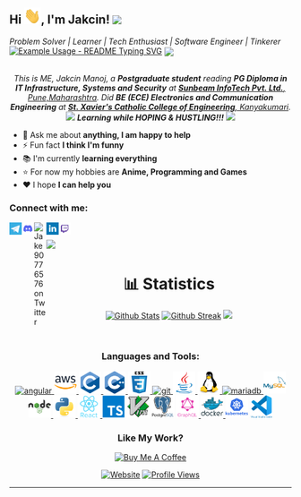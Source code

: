 <h2>Hi <img src="https://raw.githubusercontent.com/ABSphreak/ABSphreak/master/gifs/Hi.gif" width="30px">, I'm Jakcin! <img src="https://github.githubassets.com/images/mona-whisper.gif" height="24" /></h2>
<p><em>Problem Solver | Learner | Tech Enthusiast | Software Engineer | Tinkerer</em>
<br>
<a href="https://github.com/DenverCoder1/readme-typing-svg">
    <img src="https://readme-typing-svg.demolab.com/?lines=Problem+Solver+?;Learner+?;Tech+Enthusiast+?;Software+Engineer+?;Tinkerer+?&font=Fira%20Code&center=true&width=380&height=50&duration=4000&pause=1000" alt="Example Usage - README Typing SVG" /></a>
<img align="center" src="https://media.giphy.com/media/836HiJc7pgzy8iNXCn/giphy.gif" width="230" align="center" />
<br>
<br>
<p align="center">
  <em>
    This is ME, Jakcin Manoj, a <b>Postgraduate student</b> reading <b> PG Diploma in IT Infrastructure, Systems and Security</b> at <a href="https://www.sunbeaminfo.com/branch/hinjawadi"> <b>Sunbeam InfoTech Pvt. Ltd.</b>, Pune,Maharashtra</a>. Did <b>BE (ECE) Electronics and Communication Engineering</b> at <a href="https://www.sxcce.edu.in/"> <b>St. Xavier's Catholic  College of Engineering</b>, Kanyakumari</a>. <br></em>
      <img src="https://media.giphy.com/media/VgCDAzcKvsR6OM0uWg/giphy.gif" width="50" /> <b><i>Learning while HOPING & HUSTLING!!!</i></b> <img src="https://media.giphy.com/media/7j2hfyeVcDtf2/giphy.gif" width="50" />
</p>

- 💬 Ask me about **anything, I am happy to help**
- ⚡ Fun fact **I think I'm funny**
- 📚 I'm currently **learning everything**
- ⭐️ For now my hobbies are **Anime, Programming and Games**
- ❤️ I hope **I can help you**

### Connect with me:

[<img align="left" width="22" alt="Jade2301 on Telegram" src="https://raw.githubusercontent.com/edent/SuperTinyIcons/master/images/svg/telegram.svg">](https://t.me/Jade2301)
[<img align="left" width="22" alt="jake097700#0 on Discord" src="https://raw.githubusercontent.com/edent/SuperTinyIcons/master/images/svg/discord.svg">](https://discord.gg/mEjynurZ)
[<img align="left" width="22" alt="Jake90776576 on Twitter" src="https://img.freepik.com/free-vector/new-twitter-x-logo-with-drop-shadow_1017-45419.jpg?w=740&t=st=1709029206~exp=1709029806~hmac=4fa23e79fdbc5831eb587673b6a57f92ad0d310147479c7402de2cb5730625f9">](https://twitter.com/Jake90776576)
[<img align="left" width="22" alt="jakcinmanoj on LinkedIn" src="https://raw.githubusercontent.com/edent/SuperTinyIcons/master/images/svg/linkedin.svg">](https://www.linkedin.com/in/jakcinmanoj/)
[<img align="left" width="22" alt="jake_jake_23 on Twitch" src="https://raw.githubusercontent.com/edent/SuperTinyIcons/master/images/svg/twitch.svg">](https://www.twitch.tv/jake_jake_23)
<br>


![](https://shields-io-visitor-counter.herokuapp.com/badge?page=raklaptudirm.raklaptudirm&&label=Profile%20Visitors&style=for-the-badge&color=0088cc)

<h1 align="center"> 📊 Statistics </h1>

<p align="center">
    <p align="center">
    <a href="https://github.com/JakcinManoj"><img height="165" alt="Github Stats" src="https://github-readme-stats.vercel.app/api?username=JakcinManoj&theme=dracula&show_icons=true&hide_border=true"></a>
    <a href="https://github.com/JakcinManoj"><img height="165" alt="Github Streak" src="https://github-readme-streak-stats.herokuapp.com?user=JakcinManoj&theme=dracula&hide_border=true"></a>
    <a href="https://github.com/JakcinManoj/github-readme-stats">
    <img src="https://github-readme-stats.vercel.app/api/top-langs/?username=JakcinManoj&theme=dracula&hide_border=true"  height="165">
</p>
  </a>
  <br>



<h3 align="center">Languages and Tools:</h3>
<p align="center"> <a href="https://vuejs.org/" target="_blank"> <img src="https://upload.wikimedia.org/wikipedia/commons/thumb/9/95/Vue.js_Logo_2.svg/2367px-Vue.js_Logo_2.svg.png" alt="angular" width="40" height="40"/> </a> <a href="https://aws.amazon.com" target="_blank"> <img src="https://raw.githubusercontent.com/devicons/devicon/master/icons/amazonwebservices/amazonwebservices-original-wordmark.svg" alt="aws" width="40" height="40"/> </a> <a href="https://www.cprogramming.com/" target="_blank"> <img src="https://raw.githubusercontent.com/devicons/devicon/master/icons/c/c-original.svg" alt="c" width="40" height="40"/> </a> <a href="https://www.w3schools.com/cpp/" target="_blank"> <img src="https://raw.githubusercontent.com/devicons/devicon/master/icons/cplusplus/cplusplus-original.svg" alt="cplusplus" width="40" height="40"/> </a> <a href="https://www.w3schools.com/css/" target="_blank"> <img src="https://raw.githubusercontent.com/devicons/devicon/master/icons/css3/css3-original-wordmark.svg" alt="css3" width="40" height="40"/> </a> <a href="https://git-scm.com/" target="_blank"> <img src="https://www.vectorlogo.zone/logos/git-scm/git-scm-icon.svg" alt="git" width="40" height="40"/> </a> <a href="https://www.java.com" target="_blank"> <img src="https://raw.githubusercontent.com/devicons/devicon/master/icons/java/java-original.svg" alt="java" width="40" height="40"/> </a> <a href="https://www.linux.org/" target="_blank"> <img src="https://raw.githubusercontent.com/devicons/devicon/master/icons/linux/linux-original.svg" alt="linux" width="40" height="40"/> </a> <a href="https://mariadb.org/" target="_blank"> <img src="https://www.vectorlogo.zone/logos/mariadb/mariadb-icon.svg" alt="mariadb" width="40" height="40"/> </a> <a href="https://www.mysql.com/" target="_blank"> <img src="https://raw.githubusercontent.com/devicons/devicon/master/icons/mysql/mysql-original-wordmark.svg" alt="mysql" width="40" height="40"/> </a> <a href="https://nodejs.org" target="_blank"> <img src="https://raw.githubusercontent.com/devicons/devicon/master/icons/nodejs/nodejs-original-wordmark.svg" alt="nodejs" width="40" height="40"/> </a>  <a href="https://www.python.org" target="_blank"> <img src="https://raw.githubusercontent.com/devicons/devicon/master/icons/python/python-original.svg" alt="python" width="40" height="40"/> </a> <a href="https://reactjs.org/" target="_blank"> <img src="https://raw.githubusercontent.com/devicons/devicon/master/icons/react/react-original-wordmark.svg" alt="react" width="40" height="40"/> </a> <a href="https://www.typescriptlang.org/" target="_blank"> <img src="https://raw.githubusercontent.com/devicons/devicon/master/icons/typescript/typescript-original.svg" alt="typescript" width="40" height="40"></a> <a href="https://www.vim.org" target="_blank"> <img src="https://raw.githubusercontent.com/devicons/devicon/master/icons/vim/vim-original.svg" alt="vim" width="40" height="40"></a> <a href="https://www.postgresql.org/" target="_blank"> <img src="https://raw.githubusercontent.com/devicons/devicon/master/icons/postgresql/postgresql-original-wordmark.svg" alt="postgresql" width="40" height="40"></a> <a href="https://graphql.org/" target="_blank"> <img src="https://raw.githubusercontent.com/devicons/devicon/master/icons/graphql/graphql-plain-wordmark.svg" alt="graphql" width="40" height="40"></a><a href="https://www.docker.com/" target="_blank"> <img src="https://raw.githubusercontent.com/devicons/devicon/master/icons/docker/docker-original-wordmark.svg" alt="docker" width="40" height="40"></a><a href="https://kubernetes.io/" target="_blank"> <img src="https://raw.githubusercontent.com/devicons/devicon/master/icons/kubernetes/kubernetes-plain-wordmark.svg" alt="kubernetes" width="40" height="40"></a> <a href="https://code.visualstudio.com/" target="_blank"> <img src="https://raw.githubusercontent.com/devicons/devicon/master/icons/vscode/vscode-original-wordmark.svg" alt="vscode" width="40" height="40"></a> </p>


  <h3 align="center">Like My Work?</h3>
<p align="center">
<a href="https://www.buymeacoffee.com/jakcin" target="_blank"><img src="https://cdn.buymeacoffee.com/buttons/v2/default-yellow.png" alt="Buy Me A Coffee" height="60px" width="217px" ></a>
</p>

<p align="center">
    <a href="https://vue-portfolio-opal.vercel.app/"><img alt="Website" src="https://img.shields.io/website?down_message=Offline&label=JakcinManoj&style=flat-square&up_message=Online&url=https%3A%2F%2Flutfilahdz.my.id"></a>
    <a href="https://github.com/JakcinManoj"><img alt="Profile Views" src="https://komarev.com/ghpvc/?username=JakcinManoj&style=flat-square"></a>
</p>


------------------------------------------------------------------------------------------------------------------------------------------------------